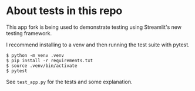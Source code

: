 # About tests in this repo

This app fork is being used to demonstrate testing using Streamlit's new testing framework.

I recommend installing to a venv and then running the test suite with pytest.
```
$ python -m venv .venv
$ pip install -r requirements.txt
$ source .venv/bin/activate
$ pytest
```

See `test_app.py` for the tests and some explanation.
